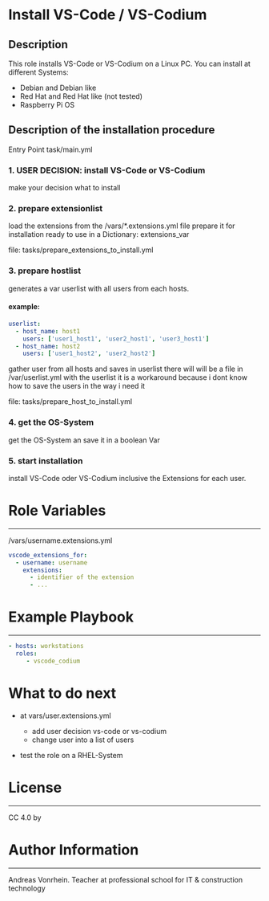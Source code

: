 # Install VS-Code / VS-Codium

## Description
This role installs VS-Code or VS-Codium on a Linux PC.
You can install at different Systems:
  - Debian and Debian like
  - Red Hat and Red Hat like (not tested)
  - Raspberry Pi OS

## Description of the installation procedure

Entry Point task/main.yml

### 1. USER DECISION: install VS-Code or VS-Codium
  make your decision what to install

### 2. prepare extensionlist
  load the extensions from the /vars/*.extensions.yml file
  prepare it for installation
  ready to use in a Dictionary: extensions_var

  file: tasks/prepare_extensions_to_install.yml

### 3. prepare hostlist
  generates a var userlist with all users from each hosts.
  #### example:
  ~~~yml
  userlist:
    - host_name: host1
      users: ['user1_host1', 'user2_host1', 'user3_host1']
    - host_name: host2
      users: ['user1_host2', 'user2_host2']
  ~~~
  gather user from all hosts and saves in userlist
  there will will be a file in /var/userlist.yml with the userlist
  it is a workaround because i dont know how to save the users in the way i need it

  file: tasks/prepare_host_to_install.yml

### 4. get the OS-System
  get the OS-System an save it in a boolean Var

### 5. start installation 
  install VS-Code oder VS-Codium inclusive the Extensions for each user.

# Role Variables
--------------
/vars/username.extensions.yml
~~~yml
vscode_extensions_for:
  - username: username
    extensions:
      - identifier of the extension 
      - ...
~~~

# Example Playbook
----------------
~~~yml
- hosts: workstations
  roles:
     - vscode_codium
~~~
# What to do next
- at vars/user.extensions.yml
    - add user decision vs-code or vs-codium
    - change user into a list of users

- test the role on a RHEL-System

# License
-------

CC 4.0 by

# Author Information
------------------

Andreas Vonrhein.
Teacher at professional school for IT & construction technology
